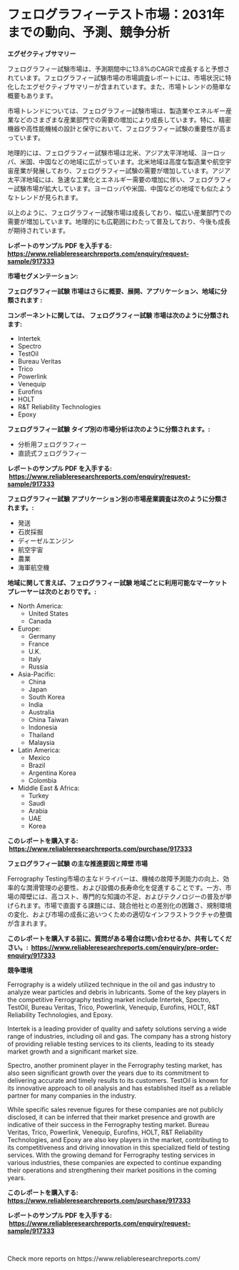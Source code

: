 <p><h1>フェログラフィーテスト市場：2031年までの動向、予測、競争分析</h1></p><p><strong>エグゼクティブサマリー</strong></p>
<p><p>フェログラフィー試験市場は、予測期間中に13.8%のCAGRで成長すると予想されています。フェログラフィー試験市場の市場調査レポートには、市場状況に特化したエグゼクティブサマリーが含まれています。また、市場トレンドの簡単な概要もあります。</p><p>市場トレンドについては、フェログラフィー試験市場は、製造業やエネルギー産業などのさまざまな産業部門での需要の増加により成長しています。特に、精密機器や高性能機械の設計と保守において、フェログラフィー試験の重要性が高まっています。</p><p>地理的には、フェログラフィー試験市場は北米、アジア太平洋地域、ヨーロッパ、米国、中国などの地域に広がっています。北米地域は高度な製造業や航空宇宙産業が発展しており、フェログラフィー試験の需要が増加しています。アジア太平洋地域には、急速な工業化とエネルギー需要の増加に伴い、フェログラフィー試験市場が拡大しています。ヨーロッパや米国、中国などの地域でも似たようなトレンドが見られます。</p><p>以上のように、フェログラフィー試験市場は成長しており、幅広い産業部門での需要が増加しています。地理的にも広範囲にわたって普及しており、今後も成長が期待されています。</p></p>
<p><strong>レポートのサンプル PDF を入手する: <a href="https://www.reliableresearchreports.com/enquiry/request-sample/917333">https://www.reliableresearchreports.com/enquiry/request-sample/917333</a></strong></p>
<p><strong>市場セグメンテーション:</strong></p>
<p><strong> フェログラフィー試験 市場はさらに概要、展開、アプリケーション、地域に分類されます :</strong></p>
<p><strong>コンポーネントに関しては、 フェログラフィー試験 市場は次のように分類されます: &nbsp;</strong></p>
<p><ul><li>Intertek</li><li>Spectro</li><li>TestOil</li><li>Bureau Veritas</li><li>Trico</li><li>Powerlink</li><li>Venequip</li><li>Eurofins</li><li>HOLT</li><li>R&T Reliability Technologies</li><li>Epoxy</li></ul></p>
<p><strong> フェログラフィー試験 タイプ別の市場分析は次のように分類されます。:</strong></p>
<p><ul><li>分析用フェログラフィー</li><li>直読式フェログラフィー</li></ul></p>
<p><strong>レポートのサンプル PDF を入手する: &nbsp;<a href="https://www.reliableresearchreports.com/enquiry/request-sample/917333">https://www.reliableresearchreports.com/enquiry/request-sample/917333</a></strong></p>
<p><strong> フェログラフィー試験 アプリケーション別の市場産業調査は次のように分類されます。:</strong></p>
<p><ul><li>発送</li><li>石炭採掘</li><li>ディーゼルエンジン</li><li>航空宇宙</li><li>農業</li><li>海軍航空機</li></ul></p>
<p><strong>地域に関して言えば、フェログラフィー試験 地域ごとに利用可能なマーケットプレーヤーは次のとおりです。:</strong></p>
<p><ul>
    <li>
        North America:
        <ul>
            <li>United States</li>
            <li>Canada</li>
        </ul>
    </li>
    <li>
        Europe:
        <ul>
            <li>Germany</li>
            <li>France</li>
            <li>U.K.</li>
            <li>Italy</li>
            <li>Russia</li>
        </ul>
    </li>
    <li>
        Asia-Pacific:
        <ul>
            <li>China</li>
            <li>Japan</li>
            <li>South Korea</li>
            <li>India</li>
            <li>Australia</li>
            <li>China Taiwan</li>
            <li>Indonesia</li>
            <li>Thailand</li>
            <li>Malaysia</li>
        </ul>
    </li>
    <li>
        Latin America:
        <ul>
            <li>Mexico</li>
            <li>Brazil</li>
            <li>Argentina Korea</li>
            <li>Colombia</li>
        </ul>
    </li>
    <li>
        Middle East & Africa:
        <ul>
            <li>Turkey</li>
            <li>Saudi</li>
            <li>Arabia</li>
            <li>UAE</li>
            <li>Korea</li>
        </ul>
    </li>
    </ul></p>
<p><strong>このレポートを購入する: &nbsp;<a href="https://www.reliableresearchreports.com/purchase/917333">https://www.reliableresearchreports.com/purchase/917333</a></strong></p>
<p><strong>フェログラフィー試験 の主な推進要因と障壁 市場</strong></p>
<p><p>Ferrography Testing市場の主なドライバーは、機械の故障予測能力の向上、効率的な潤滑管理の必要性、および設備の長寿命化を促進することです。一方、市場の障壁には、高コスト、専門的な知識の不足、およびテクノロジーの普及が挙げられます。市場で直面する課題には、競合他社との差別化の困難さ、規制環境の変化、および市場の成長に追いつくための適切なインフラストラクチャの整備が含まれます。</p></p>
<p><strong>このレポートを購入する前に、質問がある場合は問い合わせるか、共有してください。:&nbsp; <a href="https://www.reliableresearchreports.com/enquiry/pre-order-enquiry/917333">https://www.reliableresearchreports.com/enquiry/pre-order-enquiry/917333</a></strong></p>
<p><strong>競争環境</strong></p>
<p><p>Ferrography is a widely utilized technique in the oil and gas industry to analyze wear particles and debris in lubricants. Some of the key players in the competitive Ferrography testing market include Intertek, Spectro, TestOil, Bureau Veritas, Trico, Powerlink, Venequip, Eurofins, HOLT, R&T Reliability Technologies, and Epoxy.</p><p>Intertek is a leading provider of quality and safety solutions serving a wide range of industries, including oil and gas. The company has a strong history of providing reliable testing services to its clients, leading to its steady market growth and a significant market size.</p><p>Spectro, another prominent player in the Ferrography testing market, has also seen significant growth over the years due to its commitment to delivering accurate and timely results to its customers. TestOil is known for its innovative approach to oil analysis and has established itself as a reliable partner for many companies in the industry.</p><p>While specific sales revenue figures for these companies are not publicly disclosed, it can be inferred that their market presence and growth are indicative of their success in the Ferrography testing market. Bureau Veritas, Trico, Powerlink, Venequip, Eurofins, HOLT, R&T Reliability Technologies, and Epoxy are also key players in the market, contributing to its competitiveness and driving innovation in this specialized field of testing services. With the growing demand for Ferrography testing services in various industries, these companies are expected to continue expanding their operations and strengthening their market positions in the coming years.</p></p>
<p><strong>このレポートを購入する: &nbsp; <a href="https://www.reliableresearchreports.com/purchase/917333">https://www.reliableresearchreports.com/purchase/917333</a></strong></p>
<p><strong>レポートのサンプル PDF を入手する: &nbsp;<a href="https://www.reliableresearchreports.com/enquiry/request-sample/917333">https://www.reliableresearchreports.com/enquiry/request-sample/917333</a></strong><strong></strong></p>
<p>&nbsp;</p>
<p>Check more reports on https://www.reliableresearchreports.com/</p>